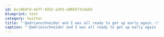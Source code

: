 ```yaml
---
id: bcc664fd-4eff-4352-a343-a9855f3c8ab5
blueprint: text
category: twitter
title: "'@adrianschneider and I was all ready to get up early again :)"
caption: "'@adrianschneider and I was all ready to get up early again :)"
---
```

